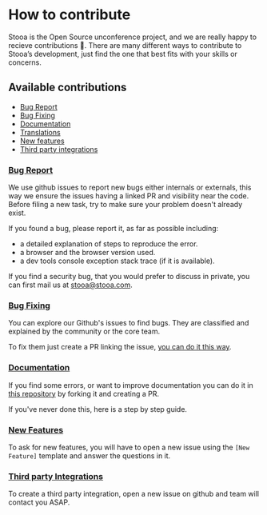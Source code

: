 # How to contribute

Stooa is the Open Source unconference project, and we are really happy to recieve contributions :tada:. There are many different ways to contribute to Stooa’s development, just find the one that best fits with your skills or concerns.

## Available contributions

* [Bug Report](how-to-contribute.md#bug-report)
* [Bug Fixing](how-to-contribute.md#bug-fixing)
* [Documentation](how-to-contribute.md#documentation)
* [Translations](how-to-contribute.md#translations)
* [New features](how-to-contribute.md#new-features)
* [Third party integrations](how-to-contribute.md#third-party)

### [Bug Report](how-to-contribute.md#bug-report)

We use github issues to report new bugs either internals or externals, this way we ensure the issues having a linked PR and visibility near the code. Before filing a new task, try to make sure your problem doesn't already exist.

If you found a bug, please report it, as far as possible including:

* a detailed explanation of steps to reproduce the error.
* a browser and the browser version used.
* a dev tools console exception stack trace (if it is available).

If you find a security bug, that you would prefer to discuss in private, you can first mail us at stooa@stooa.com.

### [Bug Fixing](how-to-contribute.md#bug-fixing)

You can explore our Github's issues to find bugs. They are classified and explained by the community or the core team.

To fix them just create a PR linking the issue, [you can do it this way](how-to-contribute.md).

### [Documentation](how-to-contribute.md#documentation)

If you find some errors, or want to improve documentation you can do it in [this repository](https://github.com/Stooa/Documentation) by forking it and creating a PR.

If you've never done this, here is a step by step guide.

### [New Features](how-to-contribute.md#new-features)

To ask for new features, you will have to open a new issue using the `[New Feature]` template and answer the questions in it. 

<!-- TODO:Good New Feature requests example -->

### [Third party Integrations](how-to-contribute.md#third-party)

To create a third party integration, open a new issue on github and team will contact you ASAP.
